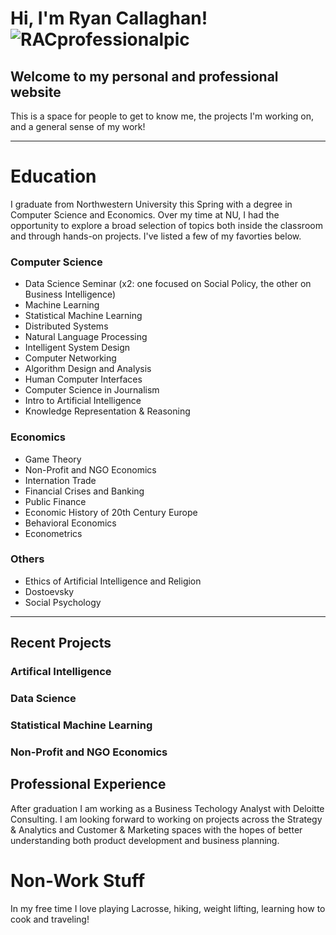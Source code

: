 # Hi, I'm Ryan Callaghan! ![RACprofessionalpic](RyanProfPhoto.jpg "Me")

## Welcome to my personal and professional website

This is a space for people to get to know me, the projects I'm working on, and a general sense of my work!

***

# Education

I graduate from Northwestern University this Spring with a degree in Computer Science and Economics. Over my time at NU, I had the opportunity to explore a broad selection of topics both inside the classroom and through hands-on projects. I've listed a few of my favorties below.

### Computer Science
- Data Science Seminar (x2: one focused on Social Policy, the other on Business Intelligence)
- Machine Learning
- Statistical Machine Learning
- Distributed Systems
- Natural Language Processing
- Intelligent System Design
- Computer Networking
- Algorithm Design and Analysis
- Human Computer Interfaces
- Computer Science in Journalism
- Intro to Artificial Intelligence
- Knowledge Representation & Reasoning

### Economics
- Game Theory
- Non-Profit and NGO Economics
- Internation Trade
- Financial Crises and Banking
- Public Finance
- Economic History of 20th Century Europe 
- Behavioral Economics
- Econometrics

### Others
- Ethics of Artificial Intelligence and Religion
- Dostoevsky
- Social Psychology

***

## Recent Projects 

### Artifical Intelligence 

### Data Science

### Statistical Machine Learning

### Non-Profit and NGO Economics

## Professional Experience

After graduation I am working as a Business Techology Analyst with Deloitte Consulting. I am looking forward to working on projects across the Strategy & Analytics and Customer & Marketing spaces with the hopes of better understanding both product development and business planning.

# Non-Work Stuff

In my free time I love playing Lacrosse, hiking, weight lifting, learning how to cook and traveling!
